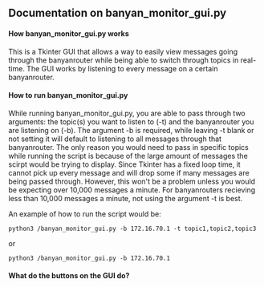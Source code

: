 ## Documentation on banyan_monitor_gui.py

#### How banyan_monitor_gui.py works
This is a Tkinter GUI that allows a way to easily view messages going through the banyanrouter while being able to switch through topics in real-time. The GUI works by listening to every message on a certain banyanrouter.


#### How to run banyan_monitor_gui.py
While running banyan_monitor_gui.py, you are able to pass through two arguments: the topic(s) you want to listen to (-t) and the banyanrouter you are listening on (-b). The argument -b is required, while leaving -t blank or not setting it will default to listening to all messages through that banyanrouter. The only reason you would need to pass in specific topics while running the script is because of the large amount of messages the scirpt would be trying to display. Since Tkinter has a fixed loop time, it cannot pick up every message and will drop some if many messages are being passed through. However, this won't be a problem unless you would be expecting over 10,000 messages a minute. For banyanrouters recieving less than 10,000 messages a minute, not using the argument -t is best. 

An example of how to run the script would be:
```
python3 /banyan_monitor_gui.py -b 172.16.70.1 -t topic1,topic2,topic3
```
or 
```
python3 /banyan_monitor_gui.py -b 172.16.70.1
```

#### What do the buttons on the GUI do?
